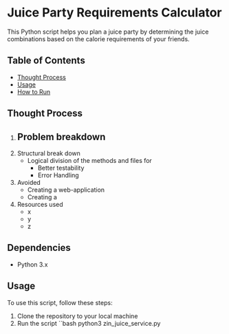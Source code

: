 # Juice Party Requirements Calculator

This Python script helps you plan a juice party by determining the juice combinations based on the calorie requirements of your friends.

## Table of Contents

- [Thought Process](#thought-process)
- [Usage](#usage)
- [How to Run](#how-to-run)

## Thought Process

1. Problem breakdown
    - 
2. Structural break down
    - Logical division of the methods and files for
        - Better testability
        - Error Handling
2. Avoided
    - Creating a web-application
    - Creating a 
3. Resources used
    - x
    - y
    - z

## Dependencies

- Python 3.x

## Usage

To use this script, follow these steps:

1. Clone the repository to your local machine
3. Run the script
``bash
    python3 zin_juice_service.py